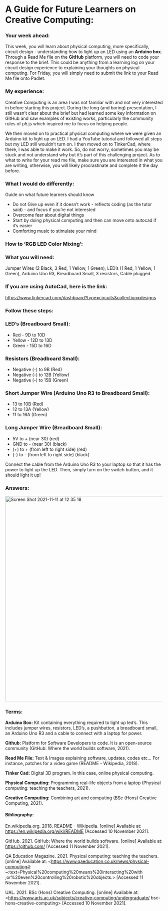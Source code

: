 # A Guide for Future Learners on Creative Computing:
### Your week ahead: 

This week, you will learn about physical computing, more specifically, circuit design - understanding how to light up an LED using an **Arduino box**. Through a Read Me file on the **GitHub** platform, you will need to code your response to the brief. This could be anything from a learning log on your circuit design experience to explaining your thoughts on physical computing. For Friday, you will simply need to submit the link to your Read Me file onto Padlet. 

### My experience:

Creative Computing is an area I was not familiar with and not very interested in before starting this project. During the long (and boring) presentation, I still wasn’t clear about the brief but had learned some key information on GitHub and saw examples of existing works, particularly the community rules of p5.js which inspired me to focus on helping people.  

We then moved on to practical physical computing where we were given an Arduino kit to light up an LED. I had a YouTube tutorial and followed all steps but my LED still wouldn’t turn on. I then moved on to TinkerCad, where there, I was able to make it work. So, do not worry, sometimes you may be stuck and not understand why but it’s part of this challenging project. As to what to write for your read me file, make sure you are interested in what you are writing, otherwise, you will likely procrastinate and complete it the day before. 

### What I would do differently:
Guide on what future learners should know 
- Do not Give up even if it doesn’t work - reflects coding (as the tutor said) - and focus if you’re not interested
- Overcome fear about digital things
- Start by doing physical computing and then can move onto autocad if it’s easier  
- Comforting music to stimulate your mind 

### How to ‘RGB LED Color Mixing’: 

### What you will need: 

Jumper Wires (2 Black, 3 Red, 1 Yellow, 1 Green), LED’s (1 Red, 1 Yellow, 1 Green), Arduino Uno R3, Breadboard Small, 3 resistors, Cable plugged

### If you are using AutoCad, here is the link:

https://www.tinkercad.com/dashboard?type=circuits&collection=designs

### Follow these steps: 

### LED’s (Breadboard Small): 

- Red - 9D to 10D
- Yellow - 12D to 13D
- Green - 15D to 16D

### Resistors (Breadboard Small):

- Negative (-) to 9B (Red)
- Negative (-) to 12B (Yellow)
- Negative (-) to 15B (Green)

### Short Jumper Wire (Arduino Uno R3 to Breadboard Small): 

- 13 to 10B (Red)
- 12 to 13A (Yellow)
- 11 to 16A (Green) 

### Long Jumper Wire (Breadboard Small):

- 5V to + (near 30) (red)
- GND to - (near 30) (black)
- (+) to +  (from left to right side) (red)
- (-) to - (from left to right side) (black)

Connect the cable from the Arduino Uno R3 to your laptop so that it has the power to light up the LED. Then, simply turn on the switch button, and it should light it up!  

### Answers: 

<img width="655" alt="Screen Shot 2021-11-11 at 12 35 18" src="https://user-images.githubusercontent.com/94000579/141321904-038ceb2c-20dd-4081-bae8-c49a537f9ee7.png">

### Terms: 

**Arduino Box:** Kit containing everything required to light up led’s. This includes jumper wires, resistors, LED’s, a pushbutton, a breadboard small, an Arduino Uno R3 and a cable to connect with a laptop for power.
 
**Github:** Platform for Software Developers to code. It is an open-source community (GitHub: Where the world builds software, 2021). 

**Read Me File:** Text & Images explaining software, updates, codes etc… For instance, patches for a video game (README - Wikipedia, 2018).

**Tinker Cad:** Digital 3D program. In this case, online physical computing.

**Physical Computing:** Programming real-life objects from a laptop (Physical computing: teaching the teachers, 2021). 

**Creative Computing:** Combining art and computing (BSc (Hons) Creative Computing, 2021).

#### Bibliography: 

En.wikipedia.org. 2018. README - Wikipedia. [online] Available at: 
	<https://en.wikipedia.org/wiki/README> [Accessed 10 November 2021].

GitHub. 2021. GitHub: Where the world builds software. [online] Available at: 
	<https://github.com/> [Accessed 11 November 2021].

QA Education Magazine. 2021. Physical computing: teaching the teachers. [online] Available at: 
	<https://www.qaeducation.co.uk/news/physical-computing#:
	~:text=Physical%20computing%20means%20interacting%20with
	,or%20even%20controlling%20robotic%20objects.> [Accessed 11 November 2021].

UAL. 2021. BSc (Hons) Creative Computing. [online] Available at: 
	<https://www.arts.ac.uk/subjects/creative-computing/undergraduate/
	bsc-hons-creative-computing> [Accessed 10 November 2021].




